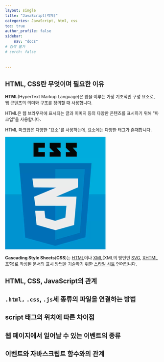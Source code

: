 ```yaml
---
layout: single
title: "JavaScript[객체]"
categories: JavaScript, html, css
toc: true
author_profile: false
sidebar:
    nav: "docs"
# 검색 불가
# serch: false 


---
```




## HTML, CSS란 무엇이며 필요한 이유	

**HTML**(HyperText Markup Language)은 웹을 이루는 가장 기초적인 구성 요소로, 웹 콘텐츠의 의미와 구조를 정의할 때 사용합니다.

HTML은 웹 브라우저에 표시되는 글과 이미지 등의 다양한 콘텐츠를 표시하기 위해 "마크업"을 사용합니다. 

HTML 마크업은 다양한 "요소"를 사용하는데, 요소에는 다양한 태그가 존재합니다.

![image-20220207150858741](../images/2022-02-07-js_html_css/image-20220207150858741.png)

**Cascading Style Sheets**(**CSS**)는 [HTML](https://developer.mozilla.org/ko/docs/Web/HTML)이나 [XML](https://developer.mozilla.org/ko/docs/Web/XML)(XML의 방언인 [SVG](https://developer.mozilla.org/ko/docs/Web/SVG), [XHTML](https://developer.mozilla.org/ko/docs/Glossary/XHTML) 포함)로 작성된 문서의 표시 방법을 기술하기 위한 [스타일 시트](https://developer.mozilla.org/ko/docs/Web/API/StyleSheet) 언어입니다.



## HTML, CSS, JavaScript의 관계



## `.html,` `.css`, `.js`세 종류의 파일을 연결하는 방법



## script 태그의 위치에 따른 차이점



## 웹 페이지에서 일어날 수 있는 이벤트의 종류



## 이벤트와 자바스크립트 함수와의 관계

